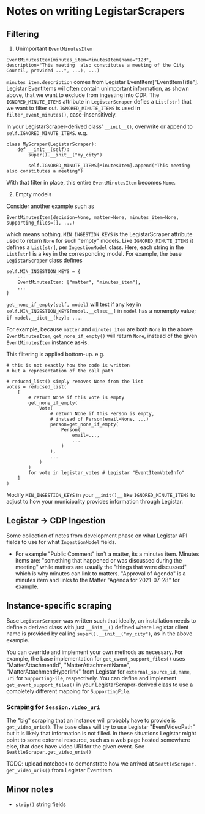 # Notes on writing LegistarScrapers

## Filtering

1. Unimportant `EventMinutesItem`


`EventMinutesItem(minutes_item=MinutesItem(name="123", description="This meeting 
also constitutes a meeting of the City Council, provided ...", ...), ...)`

`minutes_item.description` comes from Legistar EventItem["EventItemTitle"]. Legistar 
EventItems wil often contain unimportant information, as shown above, that we 
want to exclude from ingesting into CDP. The `IGNORED_MINUTE_ITEMS` attribute in 
`LegistarScraper` 
defies a `List[str]` that we want to filter out. 
`IGNORED_MINUTE_ITEMS` is used in `filter_event_minutes()`, case-insensitively.

In your LegistarScraper-derived class' `__init__()`, overwrite or append to 
`self.IGNORED_MINUTE_ITEMS`. e.g.

```
class MyScraper(LegistarScraper):
    def __init__(self):
        super().__init__("my_city")

        self.IGNORED_MINUTE_ITEMS[MinutesItem].append("This meeting also constitutes a meeting")
```

With that filter in place, this entire `EventMinutesItem` becomes `None`.

2. Empty models

Consider another example such as

`EventMinutesItem(decision=None, matter=None, minutes_item=None, supporting_files=[], ...)`

which means nothing. `MIN_INGESTION_KEYS` is the LegistarScraper attribute used 
to return `None` for such "empty" models. Like `IGNORED_MINUTE_ITEMS` it defines a `List[str]`, 
per `IngestionModel` class. Here, each string in the `List[str]` is a key in the 
corresponding model. For example, the base `LegistarScraper` class defines

```
self.MIN_INGESTION_KEYS = {
    ...
    EventMinutesItem: ["matter", "minutes_item"],
    ...
}
```

`get_none_if_empty(self, model)` will test if any key in 
`self.MIN_INGESTION_KEYS[model.__class__]` in `model` has a nonempty value; 
`if model.__dict__[key]: ...`.

For example, because `matter` and `minutes_item` are both `None` in the above 
`EventMinutesItem`, `get_none_if_empty()` will return `None`, instead of the 
given `EventMinutesItem` instance as-is.

This filtering is applied bottom-up. e.g.
```
# this is not exactly how the code is written
# but a representation of the call path

# reduced_list() simply removes None from the list
votes = reducsed_list(
    [
        # return None if this Vote is empty
        get_none_if_empty(
            Vote(
                # return None if this Person is empty,
                # instead of Person(email=None, ...)
                person=get_none_if_empty(
                    Person(
                        email=...,
                        ...
                    )
                ),
                ...
            )
        )
        for vote in legistar_votes # Legistar "EventItemVoteInfo"
    ]
)
```

Modify `MIN_INGESTION_KEYS` in your `__init()__` like `IGNORED_MINUTE_ITEMS` to 
adjust to how your municipality provides information through Legistar.

## Legistar -> CDP Ingestion

Some collection of notes from development phase on what Legistar API fields to 
use for what `IngestionModel` fields.

- For example "Public Comment" isn't a matter, its a minutes item. Minutes items 
are: "something that happened or was discussed during the meeting" while matters 
are usually the "things that were discussed" which is why minutes can link to 
matters. "Approval of Agenda" is a minutes item and links to the Matter "Agenda 
for 2021-07-28" for example.

## Instance-specific scraping

Base `LegistarScraper` was written such that ideally, an installation needs to 
define a derived class with just `__init__()` defined where Legistar client name 
is provided by calling `super().__init__("my_city")`, as in the above example.

You can override and implement your own methods as necessary. For example, the base
implementation for `get_event_support_files()` uses "MatterAttachmentId", 
"MatterAttachmentName", "MatterAttachmentHyperlink" from Legistar for 
`external_source_id`, `name`, `uri` for `SupportingFile`, respectively. You can 
define and implement `get_event_support_files()` in your LegistarScraper-derived 
class to use a completely different mapping for `SupportingFile`.

### Scraping for `Session.video_uri`

The "big" scraping that an instance will probably have to provide is 
`get_video_uris()`. The base class will try to use Legistar "EventVideoPath" but 
it is likely that information is not filled. In these situations Legistar might 
point to some external resource, such as a web page hosted somewhere else, that 
does have video URI for the given event. See `SeattleScraper.get_video_uris()`

TODO: upload notebook to demonstrate how we arrived at `SeattleScraper.
get_video_uris()` from Legistar EventItem.

## Minor notes

- `strip()` string fields
